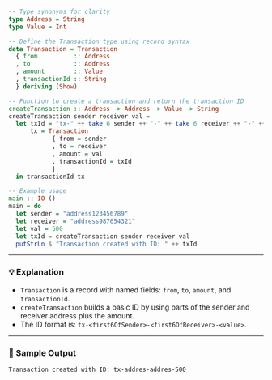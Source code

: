 ```haskell
-- Type synonyms for clarity
type Address = String
type Value = Int

-- Define the Transaction type using record syntax
data Transaction = Transaction
  { from          :: Address
  , to            :: Address
  , amount        :: Value
  , transactionId :: String
  } deriving (Show)

-- Function to create a transaction and return the transaction ID
createTransaction :: Address -> Address -> Value -> String
createTransaction sender receiver val =
  let txId = "tx-" ++ take 6 sender ++ "-" ++ take 6 receiver ++ "-" ++ show val
      tx = Transaction
            { from = sender
            , to = receiver
            , amount = val
            , transactionId = txId
            }
  in transactionId tx

-- Example usage
main :: IO ()
main = do
  let sender = "address123456789"
  let receiver = "address987654321"
  let val = 500
  let txId = createTransaction sender receiver val
  putStrLn $ "Transaction created with ID: " ++ txId
```

---

### 💡 Explanation

* `Transaction` is a record with named fields: `from`, `to`, `amount`, and `transactionId`.
* `createTransaction` builds a basic ID by using parts of the sender and receiver address plus the amount.
* The ID format is: `tx-<first6OfSender>-<first6OfReceiver>-<value>`.

---

### 🧪 Sample Output

```
Transaction created with ID: tx-addres-addres-500
